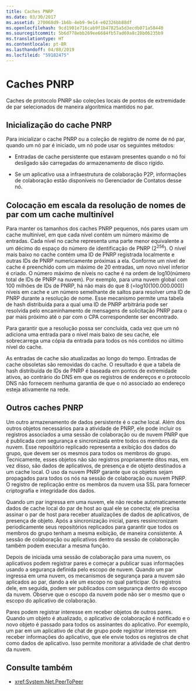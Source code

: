 ```yaml
---
title: Caches PNRP
ms.date: 03/30/2017
ms.assetid: 270068d9-1b6b-4eb9-9e14-e02326bb88df
ms.openlocfilehash: 9cd1901e716cab9f1b47825a5d3ecdb071a58440
ms.sourcegitcommit: 5b6d778ebb269ee6684fb57ad69a8c28b06235b9
ms.translationtype: HT
ms.contentlocale: pt-BR
ms.lasthandoff: 04/08/2019
ms.locfileid: "59182475"
---
```

# <a name="pnrp-caches"></a>Caches PNRP
Caches de protocolo PNRP são coleções locais de pontos de extremidade de par selecionados de maneira algorítmica mantidos no par.  
  
## <a name="pnrp-cache-initialization"></a>Inicialização do cache PNRP  
 Para inicializar o cache PNRP ou a coleção de registro de nome de nó par, quando um nó par é iniciado, um nó pode usar os seguintes métodos:  
  
-   Entradas de cache persistente que estavam presentes quando o nó foi desligado são carregadas do armazenamento de disco rígido.  
  
-   Se um aplicativo usa a infraestrutura de colaboração P2P, informações de colaboração estão disponíveis no Gerenciador de Contatos desse nó.  
  
## <a name="scaling-peer-name-resolution-with-a-multi-level-cache"></a>Colocação em escala da resolução de nomes de par com um cache multinível  
 Para manter os tamanhos dos caches PNRP pequenos, nós pares usam um cache multinível, em que cada nível contém um número máximo de entradas. Cada nível no cache representa uma parte menor equivalente a um décimo do espaço do número de identificação de PNRP (2<sup>256</sup>). O nível mais baixo no cache contém uma ID de PNRP registrada localmente e outras IDs de PNRP numericamente próximas a ela. Conforme um nível de cache é preenchido com um máximo de 20 entradas, um novo nível inferior é criado. O número máximo de níveis no cache é na ordem de log10(número total de IDs de PNRP na nuvem). Por exemplo, para uma nuvem global com 100 milhões de IDs de PNRP, há não mais do que 8 (=log10(100.000.000)) níveis em cache e um número semelhante de saltos para resolver uma ID de PNRP durante a resolução de nome. Esse mecanismo permite uma tabela de hash distribuída para a qual uma ID de PNRP arbitrária pode ser resolvida pelo encaminhamento de mensagens de solicitação PNRP para o par mais próximo até o par com o CPA correspondente ser encontrado.  
  
 Para garantir que a resolução possa ser concluída, cada vez que um nó adiciona uma entrada para o nível mais baixo de seu cache, ele sobrecarrega uma cópia da entrada para todos os nós contidos no último nível do cache.  
  
 As entradas de cache são atualizadas ao longo do tempo. Entradas de cache obsoletas são removidas do cache. O resultado é que a tabela de hash distribuída de IDs de PNRP é baseada em pontos de extremidade ativos, ao contrário do DNS em que os registros de endereços e o protocolo DNS não fornecem nenhuma garantia de que o nó associado ao endereço esteja ativamente na rede.  
  
## <a name="other-pnrp-caches"></a>Outros caches PNRP  
 Um outro armazenamento de dados persistente é o cache local.  Além dos outros objetos necessários para a atividade de PNRP, ele pode incluir os registros associados a uma sessão de colaboração ou de nuvem PNRP que é publicada com segurança e sincronizada entre todos os membros da nuvem. Esse repositório replicado representa a exibição dos dados do grupo, que devem ser os mesmos para todos os membros do grupo. Tecnicamente, esses objetos não são registros propriamente ditos mas, em vez disso, são dados de aplicativos, de presença e de objeto destinados a um cache local. O uso da nuvem PNRP garante que os objetos sejam propagados para todos os nós na sessão de colaboração ou nuvem PNRP.  O registro de replicação entre os membros da nuvem usa SSL para fornecer criptografia e integridade dos dados.  
  
 Quando um par ingressa em uma nuvem, ele não recebe automaticamente dados de cache local do par de host ao qual ele se conecta; ele precisa assinar o par de host para receber atualizações de dados de aplicativos, de presença de objeto. Após a sincronização inicial, pares ressincronizam periodicamente seus repositórios replicados para garantir que todos os membros do grupo tenham a mesma exibição, de maneira consistente.  A sessão de colaboração ou aplicativos dentro da sessão de colaboração também podem executar a mesma função.  
  
 Depois de iniciada uma sessão de colaboração para uma nuvem, os aplicativos podem registrar pares e começar a publicar suas informações usando a segurança definida pelo escopo de nuvem. Quando um par ingressa em uma nuvem, os mecanismos de segurança para a nuvem são aplicados ao par, dando a ele um escopo no qual participar.  Os registros dele, em seguida, podem ser publicados com segurança dentro do escopo da nuvem. Observe que o escopo da nuvem pode não ser o mesmo que o escopo do aplicativo de colaboração.  
  
 Pares podem registrar interesse em receber objetos de outros pares. Quando um objeto é atualizado, o aplicativo de colaboração é notificado e o novo objeto é passado para todos os assinantes do aplicativo. Por exemplo, um par em um aplicativo de chat de grupo pode registrar interesse em receber informações do aplicativo, que ele envie todos os registros de chat como dados de aplicativo.  Isso permite monitorar a atividade de chat dentro da nuvem.  
  
## <a name="see-also"></a>Consulte também

- <xref:System.Net.PeerToPeer>
